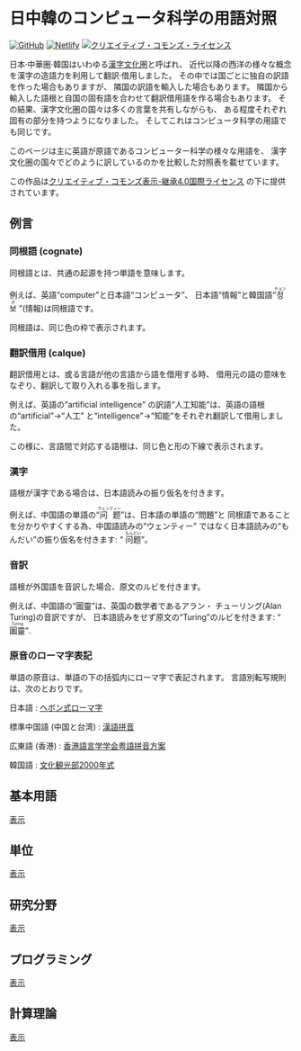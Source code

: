 日中韓のコンピュータ科学の用語対照
==================================

[![GitHub](https://img.shields.io/github/stars/dahlia/cjk-compsci-terms?style=social)][GitHub]
[![Netlify](https://api.netlify.com/api/v1/badges/2ae1a16c-e345-4863-90c0-080e520855a5/deploy-status)][Netlify]
[![クリエイティブ・コモンズ・ライセンス](https://i.creativecommons.org/l/by-sa/4.0/80x15.png)][CC BY-SA 4.0]

日本·中華圏·韓国はいわゆる[漢字文化圏]と呼ばれ、
近代以降の西洋の様々な概念を漢字の造語力を利用して翻訳·借用しました。
その中では国ごとに独自の訳語を作った場合もありますが、
隣国の訳語を輸入した場合もあります。
隣国から輸入した語根と自国の固有語を合わせて翻訳借用語を作る場合もあります。
その結果、漢字文化圏の国々は多くの言葉を共有しながらも、
ある程度それぞれ固有の部分を持つようになりました。
そしてこれはコンピュータ科学の用語でも同じです。

このページは主に英語が原語であるコンピューター科学の様々な用語を、
漢字文化圏の国々でどのように訳しているのかを比較した対照表を載せています。

この作品は[クリエイティブ・コモンズ表示-継承4.0国際ライセンス][CC BY-SA 4.0]
の下に提供されています。

[漢字文化圏]: https://ja.wikipedia.org/wiki/%E6%BC%A2%E5%AD%97%E6%96%87%E5%8C%96%E5%9C%8F
[GitHub]: https://github.com/dahlia/cjk-compsci-terms
[Netlify]: https://app.netlify.com/sites/cjk-compsci-terms/deploys
[CC BY-SA 4.0]: https://creativecommons.org/licenses/by-sa/4.0/


<!-- TOC: 目次 -->


例言
----

### 同根語 <span lang="en">(cognate)</span>

同根語とは、共通の起源を持つ単語を意味します。

例えば、英語<q lang="en">computer</q>と日本語<q>コンピュータ</q>、
日本語<q>情報</q>と韓国語<q lang="ko"><ruby>정<rt>チョン</rt>보<rt>ボ</rt>
</ruby></q><span lang="ko">(情報)</span>は同根語です。

同根語は、同じ色の枠で表示されます。

### 翻訳借用 <span lang="fr">(calque)</span>

翻訳借用とは、或る言語が他の言語から語を借用する時、
借用元の語の意味をなぞり、翻訳して取り入れる事を指します。

例えば、英語の<q lang="en">artificial intelligence</q>
の訳語<q>人工知能</q>は、英語の語根の<q lang="en">artificial</q>→<q>人工</q>
と<q lang="en">intelligence</q>→<q>知能</q>をそれぞれ翻訳して借用しました。

この様に、言語間で対応する語根は、同じ色と形の下線で表示されます。

### 漢字

語根が漢字である場合は、日本語読みの振り仮名を付きます。

例えば、中国語の単語の<q lang="zh-CN"><ruby>问<rt>ウェン</rt>
题<rt>ティー</rt></ruby></q>は、日本語の単語の<q>問題</q>と
同根語であることを分かりやすくする為、中国語読みの<q>ウェンティー</q>
ではなく日本語読みの<q>もんだい</q>の振り仮名を付きます: <q lang="zh-CN">
<ruby>问<rt lang="ja">もん</rt>题<rt lang="ja">だい</rt></ruby></q>。

### 音訳

語根が外国語を音訳した場合、原文のルビを付きます。

例えば、中国語の<q lang="zh">圖靈</q>は、英国の数学者であるアラン・
チューリング(<span lang="en">Alan Turing</span>)の音訳ですが、
日本語読みをせず原文の<q lang="en">Turing</q>のルビを付きます: <q lang="zh">
<ruby>圖靈<rt lang="en">Turing</rt></ruby></q>.

### 原音のローマ字表記

単語の原音は、単語の下の括弧内にローマ字で表記されます。
言語別転写規則は、次のとおりです。

日本語
:   [ヘボン式ローマ字]

標準中国語 (中国と台湾)
:   [漢語拼音]

広東語 (香港)
:   [香港語言学学会粤語拼音方案][粤拼]

韓国語
:   [文化観光部2000年式]

[ヘボン式ローマ字]: https://ja.wikipedia.org/wiki/%E3%83%98%E3%83%9C%E3%83%B3%E5%BC%8F%E3%83%AD%E3%83%BC%E3%83%9E%E5%AD%97
[漢語拼音]: https://ja.wikipedia.org/wiki/%E6%8B%BC%E9%9F%B3
[粤拼]: https://ja.wikipedia.org/wiki/%E9%A6%99%E6%B8%AF%E8%AA%9E%E8%A8%80%E5%AD%A6%E5%AD%A6%E4%BC%9A%E7%B2%A4%E8%AA%9E%E6%8B%BC%E9%9F%B3%E6%96%B9%E6%A1%88
[文化観光部2000年式]: https://ja.wikipedia.org/wiki/%E6%96%87%E5%8C%96%E8%A6%B3%E5%85%89%E9%83%A82000%E5%B9%B4%E5%BC%8F


基本用語
--------

[表示](basic.yaml)


単位
----

[表示](units.yaml)


研究分野
--------

[表示](studies.yaml)


プログラミング
--------------

[表示](programming.yaml)


計算理論
--------

[表示](theory-comp.yaml)
